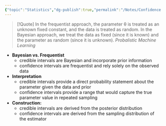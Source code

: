 ```yaml
---
{"topic":"Statistics","dg-publish":true,"permalink":"/Notes/Confidence intervals vs. Credible intervals/","dgPassFrontmatter":true,"noteIcon":""}
---
```


>[!Quote]
>In the frequentist approach, the parameter θ is treated as an unknown fixed constant, and the data is treated as random. In the Bayesian approach, we treat the data as fixed (since it is known) and the parameter as random (since it is unknown). _Probalistic Machine Learning_



- **Bayesian vs. Frequentist**
	- credible intervals are Bayesian and incorporate prior information
	- confidence intervals are frequentist and rely solely on the observed data
- **Interpretation** 
	- credible intervals provide a direct probability statement about the parameter given the data and prior
	- confidence intervals provide a range that would capture the true parameter value in repeated sampling
- **Construction:** 
	- credible intervals are derived from the posterior distribution
	- confidence intervals are derived from the sampling distribution of the estimator